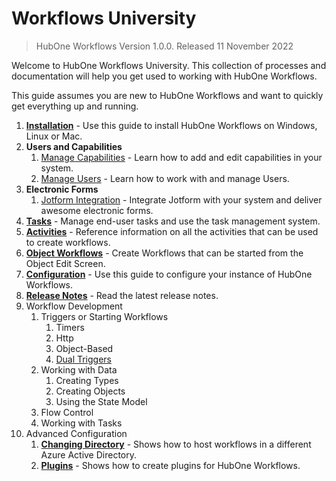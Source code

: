 # Workflows University

> HubOne Workflows Version 1.0.0. Released 11 November 2022

Welcome to HubOne Workflows University. This collection of processes and documentation will help you get used to working with HubOne Workflows.

This guide assumes you are new to HubOne Workflows and want to quickly get everything up and running.

1. **[Installation](installation.md)** - Use this guide to install HubOne Workflows on Windows, Linux or Mac.
2. **Users and Capabilities**
   1. [Manage Capabilities](manage-capabilities.md) - Learn how to add and edit capabilities in your system.
   2. [Manage Users](manage-Users.md) - Learn how to work with and manage Users.
3. **Electronic Forms**
   1. [Jotform Integration](jotform-integration.md) - Integrate Jotform with your system and deliver awesome electronic forms.
4. **[Tasks](tasks/README.md)** - Manage end-user tasks and use the task management system.
5. **[Activities](activity-guide.md)** - Reference information on all the activities that can be used to create workflows.
6. **[Object Workflows](object-workflows.md)** - Create Workflows that can be started from the Object Edit Screen.
7. **[Configuration](configuration-file.md)** - Use this guide to configure your instance of HubOne Workflows.
8. **[Release Notes](release-notes-1-0.md)** - Read the latest release notes.
9. Workflow Development
   1.  Triggers or Starting Workflows
       1.  Timers
       2.  Http
       3.  Object-Based
       4.  [Dual Triggers](workflow-development/dual-triggers.md)
   2.  Working with Data
       1.  Creating Types
       2.  Creating Objects
       3.  Using the State Model
   3.  Flow Control
   4.  Working with Tasks
10.  Advanced Configuration
     1.   **[Changing Directory](changing-directory.md)** - Shows how to host workflows in a different Azure Active Directory.
     2.   **[Plugins](plugins/README.md)** - Shows how to create plugins for HubOne Workflows.